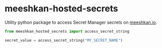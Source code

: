 # meeshkan-hosted-secrets
Utility python package to access Secret Manager secrets on [meeshkan.io](https://meeshkan.io).

```python
from meeshkan_hosted_secrets import access_secret_string

secret_value = access_secret_string("MY_SECRET_NAME")
```

